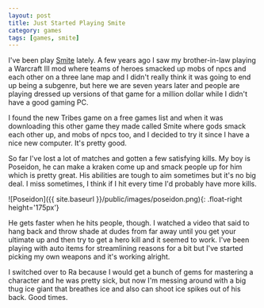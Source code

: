 ```yaml
---
layout: post
title: Just Started Playing Smite
category: games
tags: [games, smite]
---
```


I've been play [Smite][1] lately. A few years ago I saw my brother-in-law playing a Warcraft III mod where teams of heroes smacked up mobs of npcs and each other on a three lane map and I didn't really think it was going to end up being a subgenre, but here we are seven years later and people are playing dressed up versions of that game for a million dollar while I didn't have a good gaming PC.

I found the new Tribes game on a free games list and when it was downloading this other game they made called Smite where gods smack each other up, and mobs of npcs too, and I decided to try it since I have a nice new computer. It's pretty good.

So far I've lost a lot of matches and gotten a few satisfying kills. My boy is Poseidon, he can make a kraken come up and smack people up for him which is pretty great. His abilities are tough to aim sometimes but it's no big deal. I miss sometimes, I think if I hit every time I'd probably have more kills.

![Poseidon]({{ site.baseurl }}/public/images/poseidon.png){: .float-right height='175px'}

He gets faster when he hits people, though. I watched a video that said to hang back and throw shade at dudes from far away until you get your ultimate up and then try to get a hero kill and it seemed to work. I've been playing with auto items for streamlining reasons for a bit but I've started picking my own weapons and it's working alright.

I switched over to Ra because I would get a bunch of gems for mastering a character and he was pretty sick, but now I'm messing around with a big thug ice giant that breathes ice and also can shoot ice spikes out of his back. Good times.

[1]: http://www.smitegame.com/